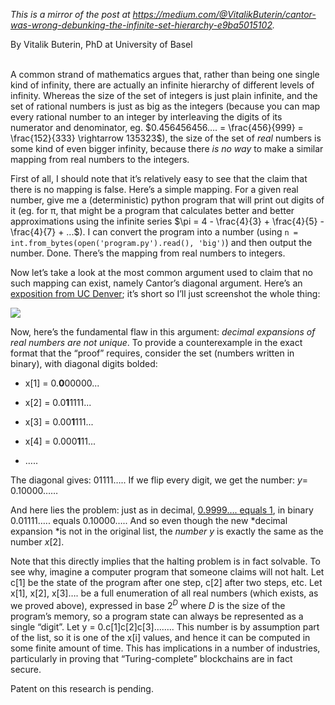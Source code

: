 [category]: <> (General,Math,Fun)
[date]: <> (2019/04/01)
[title]: <> ([Mirror] Cantor was Wrong: debunking the infinite set hierarchy)
[pandoc]: <> (--mathjax)

<i>This is a mirror of the post at <a href="https://medium.com/@VitalikButerin/cantor-was-wrong-debunking-the-infinite-set-hierarchy-e9ba5015102">https://medium.com/@VitalikButerin/cantor-was-wrong-debunking-the-infinite-set-hierarchy-e9ba5015102</a>.</i>

By Vitalik Buterin, PhD at University of Basel
<br><br>

A common strand of mathematics argues that, rather than being one single kind of infinity, there are actually an infinite hierarchy of different levels of infinity. Whereas the size of the set of integers is just plain infinite, and the set of rational numbers is just as big as the integers (because you can map every rational number to an integer by interleaving the digits of its numerator and denominator, eg. $0.456456456…. = \frac{456}{999} = \frac{152}{333} \rightarrow 135323$), the size of the set of *real* numbers is some kind of even bigger infinity, because there *is no way* to make a similar mapping from real numbers to the integers.

First of all, I should note that it’s relatively easy to see that the claim that there is no mapping is false. Here’s a simple mapping. For a given real number, give me a (deterministic) python program that will print out digits of it (eg. for π, that might be a program that calculates better and better approximations using the infinite series $\pi = 4 - \frac{4}{3} + \frac{4}{5} - \frac{4}{7} + ...$). I can convert the program into a number (using `n = int.from_bytes(open('program.py').read(), 'big')`) and then output the number. Done. There’s the mapping from real numbers to integers.

Now let’s take a look at the most common argument used to claim that no such mapping can exist, namely Cantor’s diagonal argument. Here’s an [exposition from UC Denver](http://www.math.ucdenver.edu/~esulliva/Math3000/CantorDiag.pdf); it’s short so I’ll just screenshot the whole thing:

![](https://cdn-images-1.medium.com/max/2000/1*4ByVTuO_nU-lKZo7NHDBWA.png)

Now, here’s the fundamental flaw in this argument: *decimal expansions of real numbers are not unique*. To provide a counterexample in the exact format that the “proof” requires, consider the set (numbers written in binary), with diagonal digits bolded:

* x[1] = 0.**0**00000...

* x[2] = 0.0**1**1111...

* x[3] = 0.00**1**111...

* x[4] = 0.000**1**11...

* …..

The diagonal gives: 01111….. If we flip every digit, we get the number: $y =$ 0.10000……

And here lies the problem: just as in decimal, [0.9999…. equals 1](https://en.wikipedia.org/wiki/0.999...), in binary 0.01111….. equals 0.10000….. And so even though the new *decimal expansion *is not in the original list, the *number* $y$ is exactly the same as the number $x[2]$.

Note that this directly implies that the halting problem is in fact solvable. To see why, imagine a computer program that someone claims will not halt. Let c[1] be the state of the program after one step, c[2] after two steps, etc. Let x[1], x[2], x[3]…. be a full enumeration of all real numbers (which exists, as we proved above), expressed in base $2^D$ where $D$ is the size of the program’s memory, so a program state can always be represented as a single “digit”. Let y = 0.c[1]c[2]c[3]…….. This number is by assumption part of the list, so it is one of the x[i] values, and hence it can be computed in some finite amount of time. This has implications in a number of industries, particularly in proving that “Turing-complete” blockchains are in fact secure.

Patent on this research is pending.
